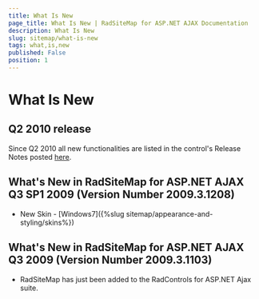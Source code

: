 ```yaml
---
title: What Is New
page_title: What Is New | RadSiteMap for ASP.NET AJAX Documentation
description: What Is New
slug: sitemap/what-is-new
tags: what,is,new
published: False
position: 1
---
```


# What Is New





## Q2 2010 release

Since Q2 2010 all new functionalities are listed in the control's Release Notes posted [here](https://www.telerik.com/products/aspnet-ajax/whats-new/release-history.aspx).

## What's New in RadSiteMap for ASP.NET AJAX Q3 SP1 2009 (Version Number 2009.3.1208)

* New Skin - [Windows7]({%slug sitemap/appearance-and-styling/skins%})

## What's New in RadSiteMap for ASP.NET AJAX Q3 2009 (Version Number 2009.3.1103)

* RadSiteMap has just been added to the RadControls for ASP.NET Ajax suite.
